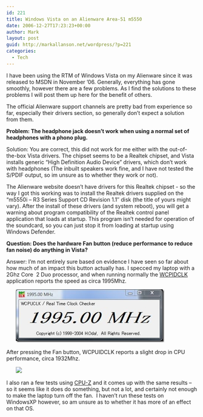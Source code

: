 ```yaml
---
id: 221
title: Windows Vista on an Alienware Area-51 m5550
date: 2006-12-27T17:23:23+00:00
author: Mark
layout: post
guid: http://markallanson.net/wordpress/?p=221
categories:
  - Tech
---
```

I have been using the RTM of Windows Vista on my Alienware since it was released to MSDN in November &#8217;06. Generally, everything has gone smoothly, however there are a few problems. As I find the solutions to these problems I will post them up here for the benefit of others.

The official Alienware support channels are pretty bad from experience so far, especially their drivers section, so generally don&#8217;t expect a solution from them.

**Problem: The headphone jack doesn&#8217;t work when using a normal set of headphones with a phono plug.**

Solution: You are correct, this did not work for me either with the out-of-the-box Vista drivers. The chipset seems to be a Realtek chipset, and Vista installs generic &#8220;High Definition Audio Device&#8221; drivers, which don&#8217;t work with headphones (The inbuilt speakers work fine, and I have not tested the S/PDIF output, so im unsure as to whether they work or not).

The Alienware website doesn&#8217;t have drivers for this Realtek chipset&nbsp;- so the way I got this working was to install the Realtek drivers supplied on the &#8220;m5550i &#8211; R3 Series Support CD Revision 1.1&#8243; disk (the title of yours might vary). After the install of these drivers (and system reboot), you will get a warning about program compatibility of the Realtek control panel application that loads at startup. This program isn&#8217;t needed for operation of the soundcard, so you can just stop it from loading at startup using Windows Defender.

**Question: Does the&nbsp;hardware&nbsp;Fan button (reduce performance to reduce fan noise) do anything in Vista?**

Answer: I&#8217;m not entirely sure based on evidence I have seen so far about how much of an impact this button actually has. I specced my laptop with a 2Ghz Core&nbsp; 2 Duo processor, and when running normally the [WCPIDCLK](http://www.h-oda.com/ "H-Oda's WCUID Homepage") application reports the speed as circa 1995Mhz.

<a href="/blog/wp-content/uploads/2006/12/WindowsLiveWriter/WindowsVistaonanAlienwareArea51m5550_F40A/WCPUIDCLK_Before.jpg" atomicselection="true"><img style="border-right: 0px; border-top: 0px; margin: 0px 25px; border-left: 0px; border-bottom: 0px" height="140" src="/blog/wp-content/uploads/2006/12/WindowsLiveWriter/WindowsVistaonanAlienwareArea51m5550_F40A/WCPUIDCLK_Before_thumb.jpg" width="392" border="0" /></a> 

After pressing the Fan button, WCPUIDCLK reports a slight drop in CPU performance, circa 1932Mhz.

<a href="/blog/wp-content/uploads/2006/12/WindowsLiveWriter/WindowsVistaonanAlienwareArea51m5550_F40A/WCPUIDCLK_After.jpg" atomicselection="true"><img style="border-right: 0px; border-top: 0px; margin: 0px 25px; border-left: 0px; border-bottom: 0px" src="http://markallanson.net/wordpress/wp-content/uploads/2006/12/WindowsLiveWriter/WindowsVistaonanAlienwareArea51m5550_F40A/WCPUIDCLK_After_thumb.jpg" border="0" /></a> 

I also ran a few tests using [CPU-Z](http://www.cpuid.com/cpuz.php "CPU-Z Homepage") and it comes up with the same results &#8211; so it seems like it does do something, but not&nbsp;a lot, and certainly not enough to make the laptop turn off the fan.&nbsp; I&nbsp;haven&#8217;t run these tests on WindowsXP&nbsp;however, so am unsure as to whether&nbsp;it has more of an effect on that OS.&nbsp;